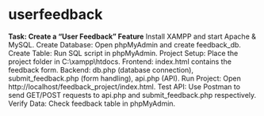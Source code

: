 # userfeedback
 **Task: Create a “User Feedback” Feature**
Install XAMPP and start Apache & MySQL.
Create Database: Open phpMyAdmin and create feedback_db.
Create Table: Run SQL script in phpMyAdmin.
Project Setup: Place the project folder in C:\xampp\htdocs\.
Frontend: index.html contains the feedback form.
Backend: db.php (database connection), submit_feedback.php (form handling), api.php (API).
Run Project: Open http://localhost/feedback_project/index.html.
Test API: Use Postman to send GET/POST requests to api.php and submit_feedback.php respectively.
Verify Data: Check feedback table in phpMyAdmin.
